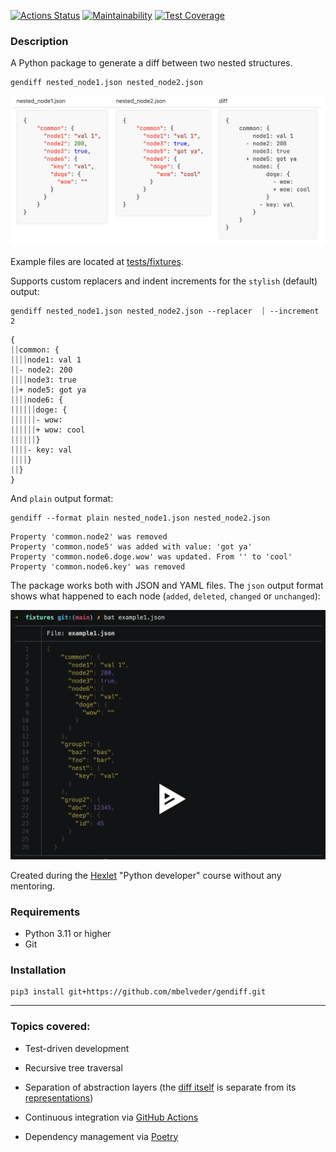[![Actions Status](https://github.com/mbelveder/python-project-50/workflows/hexlet-check/badge.svg)](https://github.com/mbelveder/python-project-50/actions) [![Maintainability](https://api.codeclimate.com/v1/badges/c2f7440684c2dd83210a/maintainability)](https://codeclimate.com/github/mbelveder/python-project-50/maintainability) [![Test Coverage](https://api.codeclimate.com/v1/badges/c2f7440684c2dd83210a/test_coverage)](https://codeclimate.com/github/mbelveder/python-project-50/test_coverage)

### Description

A Python package to generate a diff between two nested structures.

```
gendiff nested_node1.json nested_node2.json
```
![Example](docs/media/example.png)

Example files are located at [tests/fixtures](tests/fixtures).

Supports custom replacers and indent increments for the `stylish` (default) output:

```
gendiff nested_node1.json nested_node2.json --replacer  ⏐ --increment 2
```

```
{
⏐⏐common: {
⏐⏐⏐⏐node1: val 1
⏐⏐- node2: 200
⏐⏐⏐⏐node3: true
⏐⏐+ node5: got ya
⏐⏐⏐⏐node6: {
⏐⏐⏐⏐⏐⏐doge: {
⏐⏐⏐⏐⏐⏐- wow: 
⏐⏐⏐⏐⏐⏐+ wow: cool
⏐⏐⏐⏐⏐⏐}
⏐⏐⏐⏐- key: val
⏐⏐⏐⏐}
⏐⏐}
}
```

And `plain` output format:

```
gendiff --format plain nested_node1.json nested_node2.json
```

```
Property 'common.node2' was removed
Property 'common.node5' was added with value: 'got ya'
Property 'common.node6.doge.wow' was updated. From '' to 'cool'
Property 'common.node6.key' was removed
```

<!-- <details>
<summary>Example (open on a wide screen)</summary>
<table>
<tr>
<td > nested_node1.json </td>
<td > nested_node2.json </td>
<td > diff </td>
</tr>
<tr>
<td style="vertical-align:top">

```json
{
    "common": {
      "node1": "val 1",
      "node2": 200,
      "node3": true,
      "node6": {
        "key": "val",
        "doge": {
          "wow": ""
        }
      }
    }
}
```

</td>
<td style="vertical-align:top">
    
```json
{
    "common": {
      "node1": "val 1",
      "node3": true,
      "node5": "got ya",
      "node6": {
        "doge": {
          "wow": "cool"
        }
      }
    }
}
```

</td>
</td>
<td style="vertical-align:top">
    
```text
{
    common: {
        node1: val 1
      - node2: 200
        node3: true
      + node5: got ya
        node6: {
            doge: {
              - wow: 
              + wow: cool
            }
          - key: val
        }
    }
}
```
</td>
</tr>
</table>

</details> -->

The package works both with JSON and YAML files. The `json` output format shows what happened to each node (`added`, `deleted`, `changed` or `unchanged`):

[![asciicast](docs/media/asciinema.png)](https://asciinema.org/a/HuOgkKzA76RJu0G6MsUYq7OMM)


Created during the [Hexlet](https://ru.hexlet.io/programs/python) "Python developer" course without any mentoring.

### Requirements

- Python 3.11 or higher
- Git


### Installation

```
pip3 install git+https://github.com/mbelveder/gendiff.git
```
***

### Topics covered:

- Test-driven development

- Recursive tree traversal

- Separation of abstraction layers (the [diff itself](https://github.com/mbelveder/gendiff/blob/e2e005ddab480fcbc5a80a70fa71f466e8c0e808/gendiff/generate_diff.py#L16) is separate from its [representations](gendiff/format))

- Continuous integration via [GitHub Actions](https://github.com/features/actions)

- Dependency management via [Poetry](https://python-poetry.org/)